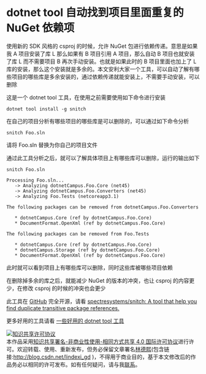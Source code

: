 
# dotnet tool 自动找到项目里面重复的 NuGet 依赖项

使用新的 SDK 风格的 csproj 的时候，允许 NuGet 包进行依赖传递。意思是如果我 A 项目安装了库 L 那么如果有 B 项目引用 A 项目，那么自动 B 项目也就安装了库 L 而不需要项目 B 再次手动安装。也就是如果此时的 B 项目里面也加上了 L 库的安装，那么这个安装就是多余的。本文安利大家一个工具，可以自动了解有哪些项目的哪些库是多余安装的，通过依赖传递就能安装上，不需要手动安装，可以删除

<!--more-->


<!-- CreateTime:2021/2/4 8:44:58 -->

<!-- 发布 -->

这是一个 dotnet tool 工具，在使用之前需要使用如下命令进行安装

```
dotnet tool install -g snitch
```

在自己的项目分析有哪些项目的哪些库是可以删除的，可以通过如下命令分析

```
snitch Foo.sln
```

请将 Foo.sln 替换为你自己的项目文件

通过此工具分析之后，就可以了解具体项目上有哪些库可以删除，运行的输出如下

```
snitch Foo.sln

Processing Foo.sln...
   -> Analyzing dotnetCampus.Foo.Core (net45)
   -> Analyzing dotnetCampus.Foo.Converters (net45)
   -> Analyzing Foo.Tests (netcoreapp3.1)

The following packages can be removed from dotnetCampus.Foo.Converters

   * dotnetCampus.Core (ref by dotnetCampus.Foo.Core)
   * DocumentFormat.OpenXml (ref by dotnetCampus.Foo.Core)

The following packages can be removed from Foo.Tests

   * dotnetCampus.Core (ref by dotnetCampus.Foo.Core)
   * dotnetCampus.Storage (ref by dotnetCampus.Foo.Core)
   * DocumentFormat.OpenXml (ref by dotnetCampus.Foo.Core)
```

此时就可以看到项目上有哪些库可以删除，同时这些库被哪些项目依赖

在删除掉多余的库之后，就能减少 NuGet 的版本的冲突，也让 csproj 的内容更少，在修改 csproj 的时候的冲突也会更少

此工具在 [GitHub](https://github.com/spectresystems/snitch ) 完全开源，请看 [spectresystems/snitch: A tool that help you find duplicate transitive package references.](https://github.com/spectresystems/snitch )

更多好用的工具请看 [一些好用的 dotnet tool 工具](https://blog.lindexi.com/post/%E4%B8%80%E4%BA%9B%E5%A5%BD%E7%94%A8%E7%9A%84-dotnet-tool-%E5%B7%A5%E5%85%B7.html )





<a rel="license" href="http://creativecommons.org/licenses/by-nc-sa/4.0/"><img alt="知识共享许可协议" style="border-width:0" src="https://licensebuttons.net/l/by-nc-sa/4.0/88x31.png" /></a><br />本作品采用<a rel="license" href="http://creativecommons.org/licenses/by-nc-sa/4.0/">知识共享署名-非商业性使用-相同方式共享 4.0 国际许可协议</a>进行许可。欢迎转载、使用、重新发布，但务必保留文章署名[林德熙](http://blog.csdn.net/lindexi_gd)(包含链接:http://blog.csdn.net/lindexi_gd )，不得用于商业目的，基于本文修改后的作品务必以相同的许可发布。如有任何疑问，请与我[联系](mailto:lindexi_gd@163.com)。
